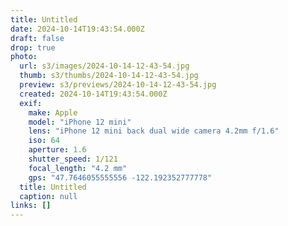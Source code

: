 ```yaml
---
title: Untitled
date: 2024-10-14T19:43:54.000Z
draft: false
drop: true
photo:
  url: s3/images/2024-10-14-12-43-54.jpg
  thumb: s3/thumbs/2024-10-14-12-43-54.jpg
  preview: s3/previews/2024-10-14-12-43-54.jpg
  created: 2024-10-14T19:43:54.000Z
  exif:
    make: Apple
    model: "iPhone 12 mini"
    lens: "iPhone 12 mini back dual wide camera 4.2mm f/1.6"
    iso: 64
    aperture: 1.6
    shutter_speed: 1/121
    focal_length: "4.2 mm"
    gps: "47.7646055555556 -122.192352777778"
  title: Untitled
  caption: null
links: []
---
```


